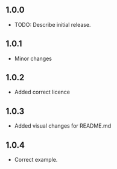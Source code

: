 ## 1.0.0

* TODO: Describe initial release.

## 1.0.1

* Minor changes

## 1.0.2

* Added correct licence

## 1.0.3

* Added visual changes for README.md

## 1.0.4

* Correct example.
